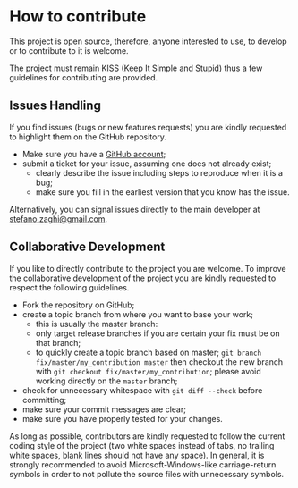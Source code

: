 # How to contribute

This project is open source, therefore, anyone interested to use, to develop or to contribute to it is welcome.

The project must remain KISS (Keep It Simple and Stupid) thus a few guidelines for contributing are provided.

## Issues Handling

If you find issues (bugs or new features requests) you are kindly requested to highlight them on the GitHub repository.

+ Make sure you have a [GitHub account](https://github.com/signup/free);
+ submit a ticket for your issue, assuming one does not already exist;
  + clearly describe the issue including steps to reproduce when it is a bug;
  + make sure you fill in the earliest version that you know has the issue.

Alternatively, you can signal issues directly to the main developer at stefano.zaghi@gmail.com.

## Collaborative Development

If you like to directly contribute to the project you are welcome. To improve the collaborative development of the project you are kindly requested to respect the following guidelines.

+ Fork the repository on GitHub;
+ create a topic branch from where you want to base your work;
  + this is usually the master branch:
  + only target release branches if you are certain your fix must be on that branch;
  + to quickly create a topic branch based on master; `git branch fix/master/my_contribution master` then checkout the new branch with `git checkout fix/master/my_contribution`; please avoid working directly on the `master` branch;
+ check for unnecessary whitespace with `git diff --check` before committing;
+ make sure your commit messages are clear;
+ make sure you have properly tested for your changes.

As long as possible, contributors are kindly requested to follow the current coding style of the project (two white spaces instead of tabs, no trailing white spaces, blank lines should not have any space). In general, it is strongly recommended to avoid Microsoft-Windows-like carriage-return symbols in order to not pollute the source files with unnecessary symbols.
